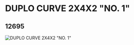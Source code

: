 # DUPLO CURVE 2X4X2 "NO. 1"
## 12695
![DUPLO CURVE 2X4X2 "NO. 1"](https://lc-www-live-s.legocdn.com/media/bricks/5/2/6020791.jpg)